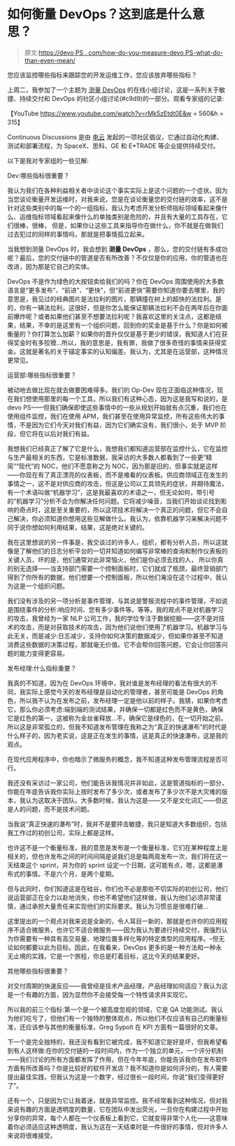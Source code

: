 # 如何衡量 DevOps？这到底是什么意思？

> 原文:[https://devo PS . com/how-do-you-measure-devo PS-what-do-than-even-mean/](https://devops.com/how-do-you-measure-devops-what-does-that-even-mean/)

您应该监控哪些指标来跟踪您的开发运维工作，您应该放弃哪些指标？

上周二，我参加了一个主题为 [测量 DevOps](http://electric-cloud.com/blog/2016/01/continuous-discussions-c9d9-podcast-episode-33-measuring-devops/) 的在线小组讨论，这是一系列关于敏捷、持续交付和 DevOps 的社区小组讨论(#c9d9)的一部分。观看专家组的记录:

【YouTube https://www.youtube.com/watch?v=rMk5zEtdt0E&w = 560&h = 315】

Continuous Discussions 是由 [电云](http://electric-cloud.com/powering-continuous-delivery) 发起的一项社区倡议，它通过自动化构建、测试和部署流程，为 SpaceX、思科、GE 和 E*TRADE 等企业提供持续交付。

以下是我对专家组的一些见解:

Dev:哪些指标很重要？

我认为我们在各种利益相关者中谈论这个事实实际上是这个问题的一个症状。因为当您谈论衡量开发运维时，对我来说，您是在谈论衡量您的交付链的效率，这不是针对这些类别中的每一个的一组指标，我认为考虑开发分析师指标领域看起来像什么、运维指标领域看起来像什么的单独类别是危险的，并且有大量的工具存在，它们很棒，很棒， 但是，如果你让这些工具来指导你在做什么，你不就是在做我们过去犯过的同样的事情吗，那就是把事情孤立起来。

当我想到测量 DevOps 时，我会想到 **测量 DevOps** ，那么，您的交付链有多成功呢？最后，您的交付链中的管道是否有所改善？不仅仅是你的应用，你的管道也在改进，因为那是它自己的实体。

DevOps 不是作为绿色的大按钮卖给我们的吗？你在 DevOps 周围使用的大多数语言是“更多发布”、“前进”、“更快”，但“前进更快”需要你知道你要去哪里，我的意思是，我见过的经典图片是法拉利的图片，那辆撞在树上的超快的法拉利。是的，你有一辆法拉利，这很好，但是你怎么能保证那辆法拉利不会在两年后在你面前爆炸呢？或者如果他们甚至不想要法拉利呢？我喜欢这里的关注点，这都是结果，结果，不幸的是这里有一个组织问题，回到你的奖金是基于什么？你是如何被衡量的？你打算怎么加薪？如果你的晋升仅仅是基于更少的错误，我知道人们在获得奖金时有多狡猾…所以，我的意思是，我有罪，我做了很多奇怪的事情来获得奖金。这就是著名的关于锚定事实的认知偏差。我认为，尤其是在运营部，这种情况更常见。

运营部:哪些指标很重要？

被动地去做比现在就去做要困难得多。我们的 Op-Dev 现在正面临这种情况，现在我们想使用那里的每一个工具，所以我们有这种心态，因为这是我写和说的，是 devo PS——但我们确保即使这些事情中的一些从规划开始就有点沉重，我们也在使用组件监控，我们在使用 APM，我们甚至在使用异常监控，所有这些伟大的事情，不是因为它们今天对我们有益，因为它们确实没有，我们很小，处于 MVP 阶段，但它将在以后对我们有益。

我想我们已经真正了解了它是什么，我想我们都知道运营部在监控什么，它在监控与生产最相关的东西，它是标准数据，我采访的大多数人都看到了一些更“精简”“现代”的 NOC，他们不愿意称之为 NOC，因为那是旧的，但事实就是这样——你现在有了真正漂亮的仪表板，而不是难看的仪表板。供应商领域正在发生的事情之一，这不是对供应商的攻击，但这是公司以工具领先的症状，并期待魔法，有一个术语叫做“机器学习”，这是我最喜欢的术语之一，但无论如何，带引号的“机器学习”分析不会为你解决任何问题。它将减少噪音，当我们开始谈论找到影响的奇点时，这是至关重要的，所以这项技术将解决一个真正的问题，但它不会自己解决，你必须知道你想用这些见解做什么。我认为，依靠机器学习来解决问题不同于说你想如何利用结果，结果，这是绝对关键的。

我在这里想说的另一件事是，我交谈过的许多人，组织，都有分析人员，所以这就像是了解他们的日志分析平台的一切并知道如何编写非常棒的查询和制作仪表板的关键人员，坏的是，他们通常对此非常恼火，他们是你必须去找的人， 所以你真的别无选择——当支持部门需要一个控制面板时，它们就成了瓶颈，最终营销部门得到了你所有的数据，他们想要一个控制面板，所以他们淹没在这个过程中，我认为这是一个组织问题。

我们没有涉及的另一项分析是事件管理，与其说是警报流程中的事件管理，不如说是围绕事件的分析:响应时间、您有多少事件等。等等。我的观点不是对机器学习的攻击，我曾经为一家 NLP 公司工作，我的学位专注于数据挖掘——这不是对技术的攻击，而是对获取技术的攻击，因为他们说他们使用了机器学习。机器学习与此无关，而是减少:日志减少，支持你如何决策的数据减少，但如果你甚至不知道消费这些数据的决策过程，那就毫无价值。它不会帮你回答问题，它会让你回答问题的能力变得更容易。

发布经理:什么指标重要？

我真的不知道，因为在 DevOps 环境中，我对谁是发布经理的看法有很大的不同，我实际上感觉今天的发布经理是自动化的管理者，甚至可能是 DevOps 的角色，所以我不认为在发布之前，发布经理一定是他以前的样子。我猜，如果你考虑它，那么你必须考虑:端到端的测试结果，并确保一切都是红色而不是黄色，确保它是红色的第一，这被称为金丝雀释放…不，确保它是绿色的，在一切开始之前。所以这是非常孤立的，但我不知道发布管理在我称之为“真正的快速瀑布”的时代是什么样子的，因为老实说，这是正在发生的事情，这是真正的快速瀑布，这是我的观点。

在现代应用程序中，你也暗示了微服务的概念，我不知道这种发布管理流程是否可行。

我还没有采访过一家公司，他们能告诉我情况并非如此，这是管道指标的一部分，你能在年底告诉我你实际上按时发布了多少次，或者发布了多少次不是大灾难的版本，我认为这取决于团队。大多数时候，我认为这是——又不是文化词汇——但这是人的问题，而不是技术问题。

当我说“真正快速的瀑布”时，我并不是要抨击敏捷，我只是知道大多数组织，包括我工作过的初创公司，实际上都是这样。

也许这不是一个衡量标准，我的意思是发布是一个衡量标准，它们在某种程度上是相关的，但也许发布之间的时间间隔是说我们总是每两周发布一次，我们将在这一天结束这个 sprint，并为你的 sprint 设定一个日期，这可能有点，嗯，这都是瀑布式的事情。不是六个月，是两个星期。

但与此同时，你们知道这是在硅谷，你们也不必是那些不切实际的初创公司，他们说运营部正在全力以赴地消失，你也不希望他们这样做，我认为他们必须非常谨慎，通过承担大量责任来实现他们的实际要求。我认为习惯总是很难打破…

这里提出的一个观点对我来说是全新的，令人耳目一新的，那就是也许你的应用程序不适合微服务，也许它不适合微服务——因为我认为要进行持续交付，我强烈认为你需要有一种具有高交易量、地理位置多样化等的特定类型的应用程序。–但无论如何都要以此为目标。因此，在我看来，DevOps 更多的是一种方法和一种永无止境的实践，它是一个旅程，你总是盯着目标，这比今天的结果更好。

其他哪些指标很重要？

对交付周期的快速反应——我曾经是技术产品经理，产品经理如何适应？我认为这是一个有趣的方面，因为显然你不会接受每一个特性请求并实现它。

所以我的前三个指标:第一个是一个被高度忽视的领域，它是 QA 功能测试。我认为他们吃亏了，但他们有一个独特的整体观点，所以他们不仅应该有自己的衡量标准，还应该参与其他的衡量标准，Greg Sypolt 在 KPI 方面有一篇很好的文章。

下一个是完全独特的，我还没有看到它被完成，我不知道它是好是坏，但我希望看到有人这样做:在你的交付链的一段时间内，作为一个独立的单元，一个评分机制——我们讨论的所有方面都发挥了作用，但在今年年底，你能告诉我你在发布软件方面有所改善吗？你是比较好的软件开发店？我不知道你是如何评分的，有人需要提出最佳实践，但我认为这是一个数字，经过很长一段时间，你说“我们变得更好了”。

还有一个，只是因为它让我着迷，就是异常监控。我不经常看到这种情况，但对我来说有趣的方面是透明度的数量，它在团队中发出荧光，一旦你在构建过程中开始分享你的异常，每个人都在一个仪表板上看到它，它就变得非常个人化——这意味着你必须适应这种透明度，我认为这在一天结束时是一件很好的事情，但对许多人来说将很难接受。